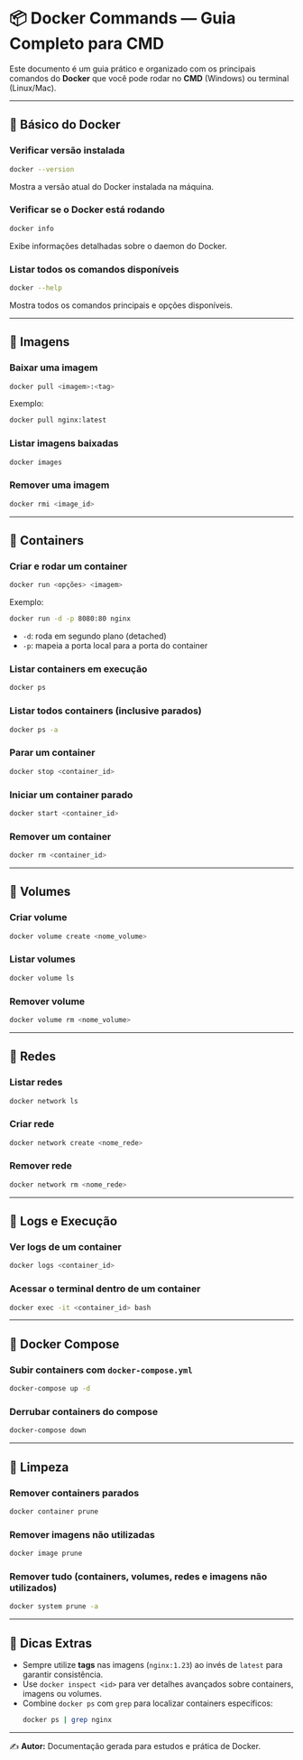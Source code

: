 # 📦 Docker Commands — Guia Completo para CMD

Este documento é um guia prático e organizado com os principais comandos do **Docker** que você pode rodar no **CMD** (Windows) ou terminal (Linux/Mac).

---

## 🔹 Básico do Docker

### Verificar versão instalada
```sh
docker --version
```
Mostra a versão atual do Docker instalada na máquina.

### Verificar se o Docker está rodando
```sh
docker info
```
Exibe informações detalhadas sobre o daemon do Docker.

### Listar todos os comandos disponíveis
```sh
docker --help
```
Mostra todos os comandos principais e opções disponíveis.

---

## 🔹 Imagens

### Baixar uma imagem
```sh
docker pull <imagem>:<tag>
```
Exemplo:
```sh
docker pull nginx:latest
```

### Listar imagens baixadas
```sh
docker images
```

### Remover uma imagem
```sh
docker rmi <image_id>
```

---

## 🔹 Containers

### Criar e rodar um container
```sh
docker run <opções> <imagem>
```
Exemplo:
```sh
docker run -d -p 8080:80 nginx
```
- `-d`: roda em segundo plano (detached)
- `-p`: mapeia a porta local para a porta do container

### Listar containers em execução
```sh
docker ps
```

### Listar todos containers (inclusive parados)
```sh
docker ps -a
```

### Parar um container
```sh
docker stop <container_id>
```

### Iniciar um container parado
```sh
docker start <container_id>
```

### Remover um container
```sh
docker rm <container_id>
```

---

## 🔹 Volumes

### Criar volume
```sh
docker volume create <nome_volume>
```

### Listar volumes
```sh
docker volume ls
```

### Remover volume
```sh
docker volume rm <nome_volume>
```

---

## 🔹 Redes

### Listar redes
```sh
docker network ls
```

### Criar rede
```sh
docker network create <nome_rede>
```

### Remover rede
```sh
docker network rm <nome_rede>
```

---

## 🔹 Logs e Execução

### Ver logs de um container
```sh
docker logs <container_id>
```

### Acessar o terminal dentro de um container
```sh
docker exec -it <container_id> bash
```

---

## 🔹 Docker Compose

### Subir containers com `docker-compose.yml`
```sh
docker-compose up -d
```

### Derrubar containers do compose
```sh
docker-compose down
```

---

## 🔹 Limpeza

### Remover containers parados
```sh
docker container prune
```

### Remover imagens não utilizadas
```sh
docker image prune
```

### Remover tudo (containers, volumes, redes e imagens não utilizados)
```sh
docker system prune -a
```

---

## 📌 Dicas Extras

- Sempre utilize **tags** nas imagens (`nginx:1.23`) ao invés de `latest` para garantir consistência.
- Use `docker inspect <id>` para ver detalhes avançados sobre containers, imagens ou volumes.
- Combine `docker ps` com `grep` para localizar containers específicos:
  ```sh
  docker ps | grep nginx
  ```

---

✍️ **Autor:** Documentação gerada para estudos e prática de Docker.
